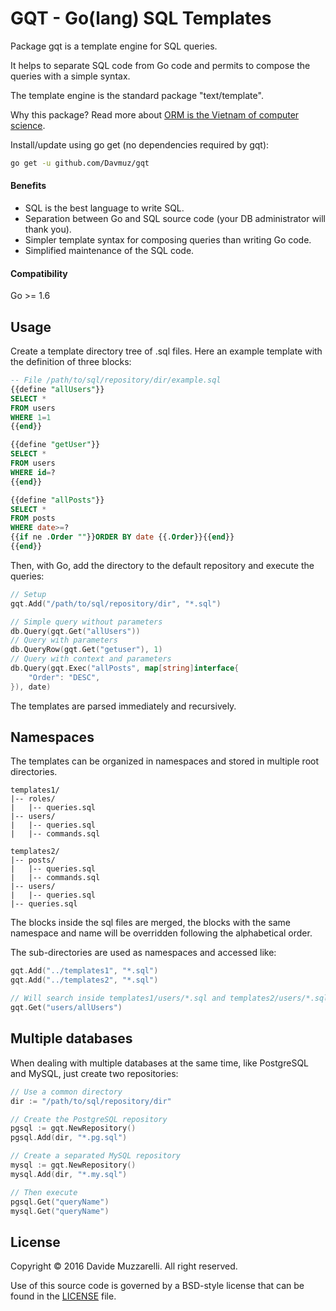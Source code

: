 # GQT - Go(lang) SQL Templates

Package gqt is a template engine for SQL queries.

It helps to separate SQL code from Go code and permits to compose the queries
with a simple syntax.

The template engine is the standard package "text/template".

Why this package?
Read more about [ORM is the Vietnam of computer science](http://blog.codinghorror.com/object-relational-mapping-is-the-vietnam-of-computer-science/).

Install/update using go get (no dependencies required by gqt):

```bash
go get -u github.com/Davmuz/gqt
```

#### Benefits

- SQL is the best language to write SQL.
- Separation between Go and SQL source code (your DB administrator will thank
you).
- Simpler template syntax for composing queries than writing Go code.
- Simplified maintenance of the SQL code.

#### Compatibility

Go >= 1.6

## Usage


Create a template directory tree of .sql files. Here an example template with
the definition of three blocks:

```sql
-- File /path/to/sql/repository/dir/example.sql
{{define "allUsers"}}
SELECT *
FROM users
WHERE 1=1
{{end}}

{{define "getUser"}}
SELECT *
FROM users
WHERE id=?
{{end}}

{{define "allPosts"}}
SELECT *
FROM posts
WHERE date>=?
{{if ne .Order ""}}ORDER BY date {{.Order}}{{end}}
{{end}}
```

Then, with Go, add the directory to the default repository and execute the
queries:

```go
// Setup
gqt.Add("/path/to/sql/repository/dir", "*.sql")

// Simple query without parameters
db.Query(gqt.Get("allUsers"))
// Query with parameters
db.QueryRow(gqt.Get("getuser"), 1)
// Query with context and parameters
db.Query(gqt.Exec("allPosts", map[string]interface{
	"Order": "DESC",
}), date)
```

The templates are parsed immediately and recursively.

## Namespaces

The templates can be organized in namespaces and stored in multiple root
directories.

```
templates1/
|-- roles/
|	|-- queries.sql
|-- users/
|	|-- queries.sql
|	|-- commands.sql

templates2/
|-- posts/
|	|-- queries.sql
|	|-- commands.sql
|-- users/
|	|-- queries.sql
|-- queries.sql
```

The blocks inside the sql files are merged, the blocks with the same namespace
and name will be overridden following the alphabetical order.

The sub-directories are used as namespaces and accessed like:

```go
gqt.Add("../templates1", "*.sql")
gqt.Add("../templates2", "*.sql")

// Will search inside templates1/users/*.sql and templates2/users/*.sql
gqt.Get("users/allUsers")
```

## Multiple databases

When dealing with multiple databases at the same time, like PostgreSQL and
MySQL, just create two repositories:

```go
// Use a common directory
dir := "/path/to/sql/repository/dir"

// Create the PostgreSQL repository
pgsql := gqt.NewRepository()
pgsql.Add(dir, "*.pg.sql")

// Create a separated MySQL repository
mysql := gqt.NewRepository()
mysql.Add(dir, "*.my.sql")

// Then execute
pgsql.Get("queryName")
mysql.Get("queryName")
```

## License

Copyright © 2016 Davide Muzzarelli. All right reserved.

Use of this source code is governed by a BSD-style license that can be found in the [LICENSE](LICENSE) file.
